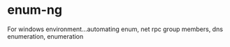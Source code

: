 enum-ng
=======

For windows environment...automating enum, net rpc group members, dns enumeration, enumeration
